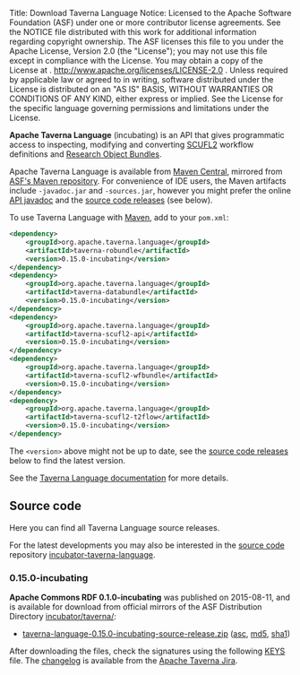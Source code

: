 Title:     Download Taverna Language
Notice:    Licensed to the Apache Software Foundation (ASF) under one
           or more contributor license agreements.  See the NOTICE file
           distributed with this work for additional information
           regarding copyright ownership.  The ASF licenses this file
           to you under the Apache License, Version 2.0 (the
           "License"); you may not use this file except in compliance
           with the License.  You may obtain a copy of the License at
           .
             http://www.apache.org/licenses/LICENSE-2.0
           .
           Unless required by applicable law or agreed to in writing,
           software distributed under the License is distributed on an
           "AS IS" BASIS, WITHOUT WARRANTIES OR CONDITIONS OF ANY
           KIND, either express or implied.  See the License for the
           specific language governing permissions and limitations
           under the License.

**Apache Taverna Language** (incubating) is an API that gives programmatic
access to inspecting, modifying and converting
[SCUFL2](/documentation/scufl2/) workflow definitions and
[Research Object Bundles](https://w3id.org/bundle).

Apache Taverna Language is available from
[Maven Central](http://central.maven.org/maven2/org/apache/taverna/language/),
mirrored from
[ASF's Maven repository](https://repository.apache.org/content/repositories/releases/org/apache/taverna/language/).
For convenience of IDE users, the Maven artifacts include `-javadoc.jar` and
`-sources.jar`, however you might prefer the
online [API javadoc](apidocs/)
and the [source code releases](#Source_code) (see below).

To use Taverna Language with [Maven](https://maven.apache.org/), add to your `pom.xml`:

```xml
<dependency>
    <groupId>org.apache.taverna.language</groupId>
    <artifactId>taverna-robundle</artifactId>
    <version>0.15.0-incubating</version>
</dependency>
<dependency>
    <groupId>org.apache.taverna.language</groupId>
    <artifactId>taverna-databundle</artifactId>
    <version>0.15.0-incubating</version>
</dependency>
<dependency>
    <groupId>org.apache.taverna.language</groupId>
    <artifactId>taverna-scufl2-api</artifactId>
    <version>0.15.0-incubating</version>
</dependency>
<dependency>
    <groupId>org.apache.taverna.language</groupId>
    <artifactId>taverna-scufl2-wfbundle</artifactId>
    <version>0.15.0-incubating</version>
</dependency>
<dependency>
    <groupId>org.apache.taverna.language</groupId>
    <artifactId>taverna-scufl2-t2flow</artifactId>
    <version>0.15.0-incubating</version>
</dependency>
```

The `<version>` above might not be up to date,
see the [source code releases](#Source_code) below to find the latest version.

See the [Taverna Language documentation](/documentation/scufl2/) for more details.


## Source code

Here you can find all Taverna Language source releases.

For the latest developments
you may also be interested in the [source code](/download/code/) repository
[incubator-taverna-language](https://github.com/apache/incubator-taverna-language).


### 0.15.0-incubating

**Apache Commons RDF 0.1.0-incubating** was published on 2015-08-11, and is available for download
from official mirrors of the
ASF Distribution Directory [incubator/taverna/](https://www.apache.org/dyn/closer.cgi/incubator/taverna/):

* [taverna-language-0.15.0-incubating-source-release.zip](https://www.apache.org/dyn/closer.cgi/incubator/taverna/source/taverna-language-0.15.0-incubating/taverna-language-0.15.0-incubating-source-release.zip)
  ([asc](https://dist.apache.org/repos/dist/dev/incubator/taverna/source/taverna-language-0.15.0-incubating/taverna-language-0.15.0-incubating-source-release.zip.asc),
  [md5](https://dist.apache.org/repos/dist/dev/incubator/taverna/source/taverna-language-0.15.0-incubating/taverna-language-0.15.0-incubating-source-release.zip.md5),
  [sha1](https://dist.apache.org/repos/dist/dev/incubator/taverna/source/taverna-language-0.15.0-incubating/taverna-language-0.15.0-incubating-source-release.zip.sha1))

After downloading the files, check the signatures using the following [KEYS](https://dist.apache.org/repos/dist/release/incubator/taverna/KEYS)
file. The [changelog](https://issues.apache.org/jira/secure/ReleaseNote.jspa?projectId=12318322&version=12332246)
is available from the [Apache Taverna Jira](https://issues.apache.org/jira/browse/TAVERNA/component/12326808).
